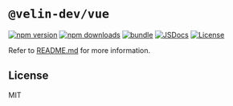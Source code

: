 # `@velin-dev/vue`

[![npm version][npm-version-src]][npm-version-href]
[![npm downloads][npm-downloads-src]][npm-downloads-href]
[![bundle][bundle-src]][bundle-href]
[![JSDocs][jsdocs-src]][jsdocs-href]
[![License][license-src]][license-href]

Refer to [README.md](https://github.com/moeru-ai/velin/blob/main/README.md) for more information.

## License

MIT

[npm-version-src]: https://img.shields.io/npm/v/@velin-dev/vue?style=flat&colorA=080f12&colorB=1fa669
[npm-version-href]: https://npmjs.com/package/@velin-dev/vue
[npm-downloads-src]: https://img.shields.io/npm/dm/@velin-dev/vue?style=flat&colorA=080f12&colorB=1fa669
[npm-downloads-href]: https://npmjs.com/package/@velin-dev/vue
[bundle-src]: https://img.shields.io/bundlephobia/minzip/@velin-dev/vue?style=flat&colorA=080f12&colorB=1fa669&label=minzip
[bundle-href]: https://bundlephobia.com/result?p=@velin-dev/vue
[license-src]: https://img.shields.io/github/license/moeru-ai/velin.svg?style=flat&colorA=080f12&colorB=1fa669
[license-href]: https://github.com/moeru-ai/velin/blob/main/LICENSE
[jsdocs-src]: https://img.shields.io/badge/jsdocs-reference-080f12?style=flat&colorA=080f12&colorB=1fa669
[jsdocs-href]: https://www.jsdocs.io/package/@velin-dev/vue
